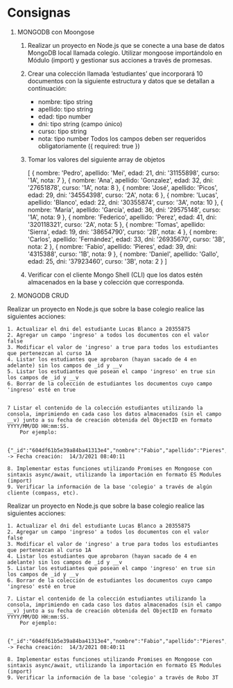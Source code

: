 # Consignas

1. MONGODB con Moongose

	1. Realizar un proyecto en Node.js que se conecte a una base de datos MongoDB local llamada colegio. Utilizar mongoose importándolo en Módulo (import) y gestionar sus acciones a través de promesas.
	2. Crear una colección llamada ‘estudiantes’ que incorporará 10 documentos con la siguiente estructura y datos que se detallan a continuación:
		- nombre: tipo string
		- apellido: tipo string
		- edad: tipo number
		- dni: tipo string (campo único)
		- curso: tipo string
		- nota: tipo number
	Todos los campos deben ser requeridos obligatoriamente ({ required: true })

	3. Tomar los valores del siguiente array de objetos

		[
		    { nombre: 'Pedro', apellido: 'Mei', edad: 21, dni: '31155898', curso: '1A', nota: 7 },
		    { nombre: 'Ana', apellido: 'Gonzalez', edad: 32, dni: '27651878', curso: '1A', nota: 8 },
		    { nombre: 'José', apellido: 'Picos', edad: 29, dni: '34554398', curso: '2A', nota: 6 },
		    { nombre: 'Lucas', apellido: 'Blanco', edad: 22, dni: '30355874', curso: '3A', nota: 10 },
		    { nombre: 'María', apellido: 'García', edad: 36, dni: '29575148', curso: '1A', nota: 9 },
		    { nombre: 'Federico', apellido: 'Perez', edad: 41, dni: '320118321', curso: '2A', nota: 5 },
		    { nombre: 'Tomas', apellido: 'Sierra', edad: 19, dni: '38654790', curso: '2B', nota: 4 },
		    { nombre: 'Carlos', apellido: 'Fernández', edad: 33, dni: '26935670', curso: '3B', nota: 2 },
		    { nombre: 'Fabio', apellido: 'Pieres', edad: 39, dni: '4315388', curso: '1B', nota: 9 },
		    { nombre: 'Daniel', apellido: 'Gallo', edad: 25, dni: '37923460', curso: '3B', nota: 2 }
		]
	
	4. Verificar con el cliente Mongo Shell (CLI) que los datos estén almacenados en la base y colección que corresponda.

2. MONGODB CRUD

Realizar un proyecto en Node.js que sobre la base colegio realice las siguientes acciones:

	1. Actualizar el dni del estudiante Lucas Blanco a 20355875
	2. Agregar un campo 'ingreso' a todos los documentos con el valor false
	3. Modificar el valor de 'ingreso' a true para todos los estudiantes que pertenezcan al curso 1A
	4. Listar los estudiantes que aprobaron (hayan sacado de 4 en adelante) sin los campos de _id y __v
	5. Listar los estudiantes que posean el campo 'ingreso' en true sin los campos de _id y __v
	6. Borrar de la colección de estudiantes los documentos cuyo campo 'ingreso' esté en true


	7 Listar el contenido de la colección estudiantes utilizando la consola, imprimiendo en cada caso los datos almacenados (sin el campo __v) junto a su fecha de creación obtenida del ObjectID en formato YYYY/MM/DD HH:mm:SS. 
		Por ejemplo: 

		{"_id":"604df61b5e39a84ba41313e4","nombre":"Fabio","apellido":"Pieres","edad":39,"dni":"4315388","curso":"1B","nota":9,"ingreso":false} -> Fecha creación:  14/3/2021 08:40:11

	8. Implementar estas funciones utilizando Promises en Mongoose con sintaxis async/await, utilizando la importación en formato ES Modules (import)
	9. Verificar la información de la base 'colegio' a través de algún cliente (compass, etc).


Realizar un proyecto en Node.js que sobre la base colegio realice las siguientes acciones:

	1. Actualizar el dni del estudiante Lucas Blanco a 20355875
	2. Agregar un campo 'ingreso' a todos los documentos con el valor false
	3. Modificar el valor de 'ingreso' a true para todos los estudiantes que pertenezcan al curso 1A
	4. Listar los estudiantes que aprobaron (hayan sacado de 4 en adelante) sin los campos de _id y __v
	5. Listar los estudiantes que posean el campo 'ingreso' en true sin los campos de _id y __v
	6. Borrar de la colección de estudiantes los documentos cuyo campo 'ingreso' esté en true

	7. Listar el contenido de la colección estudiantes utilizando la consola, imprimiendo en cada caso los datos almacenados (sin el campo __v) junto a su fecha de creación obtenida del ObjectID en formato YYYY/MM/DD HH:mm:SS. 
		Por ejemplo: 

			{"_id":"604df61b5e39a84ba41313e4","nombre":"Fabio","apellido":"Pieres","edad":39,"dni":"4315388","curso":"1B","nota":9,"ingreso":false} -> Fecha creación:  14/3/2021 08:40:11

	8. Implementar estas funciones utilizando Promises en Mongoose con sintaxis async/await, utilizando la importación en formato ES Modules (import)
	9. Verificar la información de la base 'colegio' a través de Robo 3T
